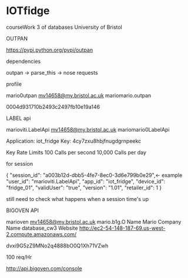 # IOTfidge
courseWork 3 of databases University of Bristol

OUTPAN

https://pypi.python.org/pypi/outpan

dependencies

outpan 	-> 	parse_this 	-> 	nose
			requests

profile

mario0utpan
mv14658@my.bristol.ac.uk
mariomario.outpan

0004d931710b2493c2497fb10e19a146

LABEL api

marioviti.LabelApi
mv14658@my.bristol.ac.uk
mariomario0LabelApi

Application: iot_fridge 
Key: 4cy7zxu8hbjfnugdgrnpeekc 

Key Rate Limits
100	Calls per second
10,000	Calls per day

for session

{
    "session_id": "a003b12d-dbb5-4fe7-8ec0-3d6e799b0e29",<- example
    "user_id": "marioviti.LabelApi",
    "app_id": "iot_fridge",
    "device_id": "fridge_01",
    "validUser": "true",
    "version": "1.01",
    "retailer_id": 1
}

still need to check what happens when a session time's up

BIGOVEN API

marioven
mv14658@my.bristol.ac.uk
mario.b1g.O
Name
Mario
Company Name
database_cw3
Website
http://ec2-54-148-187-69.us-west-2.compute.amazonaws.com/

dvxi9G5zZ9MNo2q4888bO0Q1Xh71VZwh

100 req/Hr

http://api.bigoven.com/console

